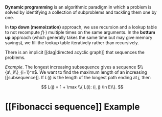**Dynamic programming** is an algorithmic paradigm in which a problem is solved by identifying a collection of subproblems and tackling them one by one.

In **top down (memoization)** approach, we use recursion and a lookup table to not recompute $f(\cdot)$ multiple times on the same arguments. In the **bottum up** approach (which generally takes the same time but may give memory savings), we fill the lookup table iteratively rather than recursively. 

There is an implicit [[dag|directed acyclic graph]] that sequences the problems.

_Example_. The longest increasing subsequence gives a sequence $\\{a\_i\\}_{i=1}^n$. We want to find the maximum length of an increasing [[subsequence]]. If $L(j)$ is the length of the longest path ending at $j$, then

$$
L(j) = 1 + \max \\{ L(i): (i, j) \in E\\}.
$$

# [[Fibonacci sequence]] Example
